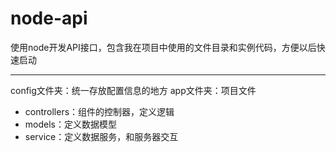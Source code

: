 # node-api
使用node开发API接口，包含我在项目中使用的文件目录和实例代码，方便以后快速启动  
***
config文件夹：统一存放配置信息的地方 
app文件夹：项目文件  
* controllers：组件的控制器，定义逻辑
* models：定义数据模型
* service：定义数据服务，和服务器交互
